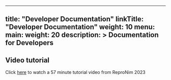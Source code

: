 
---
title: "Developer Documentation"
linkTitle: "Developer Documentation"
weight: 10
menu:
  main:
    weight: 20
description: >
  Documentation for Developers
---


## Video tutorial
Click [here](https://www.youtube.com/watch?v=HY-TqE6I2oo&list=PLXHdMkqf4kf_ch9quScSTX8YYaSnqnmqX&index=3) to watch a 57 minute tutorial video from ReproNim 2023
